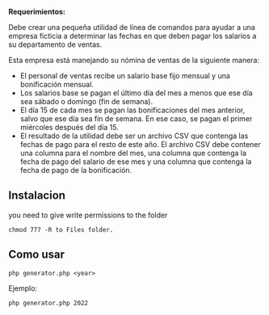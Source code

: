 **Requerimientos:**

Debe crear una pequeña utilidad de línea de comandos para ayudar a una empresa ficticia a determinar las fechas en que deben pagar los salarios a su departamento de ventas.

Esta empresa está manejando su nómina de ventas de la siguiente manera:
- El personal de ventas recibe un salario base fijo mensual y una bonificación mensual.
- Los salarios base se pagan el último día del mes a menos que ese día sea sábado o domingo (fin de semana).
- El día 15 de cada mes se pagan las bonificaciones del mes anterior, salvo que ese día sea fin de semana. En ese caso, se pagan el primer miércoles después del día 15.
- El resultado de la utilidad debe ser un archivo CSV que contenga las fechas de pago para el resto de este año. El archivo CSV debe contener una columna para el nombre del mes, una columna que contenga la fecha de pago del salario de ese mes y una columna que contenga la fecha de pago de la bonificación.

## Instalacion

you need to give write permissions to the folder

`chmod 777 -R to Files folder.`

## Como usar

`php generator.php <year>`

Ejemplo:

`php generator.php 2022`
